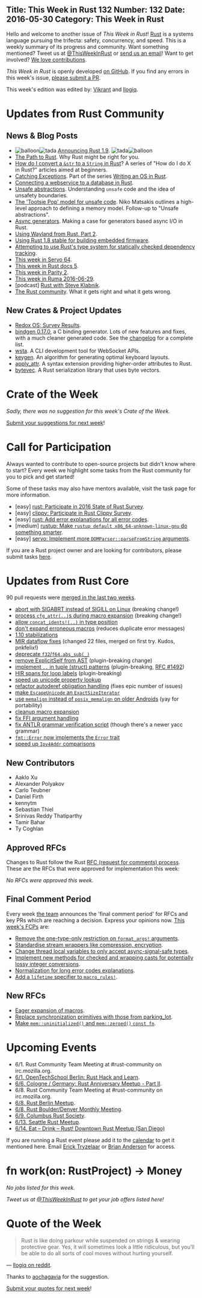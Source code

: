 Title: This Week in Rust 132
Number: 132
Date: 2016-05-30
Category: This Week in Rust
---

Hello and welcome to another issue of *This Week in Rust*!
[Rust](http://rust-lang.org) is a systems language pursuing the trifecta:
safety, concurrency, and speed. This is a weekly summary of its progress and
community. Want something mentioned? Tweet us at [@ThisWeekInRust](https://twitter.com/ThisWeekInRust) or [send us an
email](mailto:corey@octayn.net?subject=This%20Week%20in%20Rust%20Suggestion)!
Want to get involved? [We love
contributions](https://github.com/rust-lang/rust/blob/master/CONTRIBUTING.md).

*This Week in Rust* is openly developed [on GitHub](https://github.com/cmr/this-week-in-rust).
If you find any errors in this week's issue, [please submit a PR](https://github.com/cmr/this-week-in-rust/pulls).

This week's edition was edited by: [Vikrant](https://github.com/nasa42) and [llogiq](https://github.com/llogiq).

# Updates from Rust Community

## News & Blog Posts

* <img alt="balloon" class="emoji" title=":balloon:" src="https://cdn.discourse.org/business/images/emoji/emoji_one/balloon.png?v=0"><img alt="tada" class="emoji" title=":tada:" src="https://cdn.discourse.org/business/images/emoji/emoji_one/tada.png?v=0"> [Announcing Rust 1.9](http://blog.rust-lang.org/2016/05/26/Rust-1.9.html). <img alt="tada" class="emoji" title=":tada:" src="https://cdn.discourse.org/business/images/emoji/emoji_one/tada.png?v=0"><img alt="balloon" class="emoji" title=":balloon:" src="https://cdn.discourse.org/business/images/emoji/emoji_one/balloon.png?v=0">
* [The Path to Rust](https://thesquareplanet.com/blog/the-path-to-rust/). Why Rust might be right for you.
* [How do I convert a `&str` to a `String` in Rust](https://mgattozzi.github.io/2016/05/26/how-do-i-str-string.html)? A series of "How do I do X in Rust?" articles aimed at beginners.
* [Catching Exceptions](http://os.phil-opp.com/catching-exceptions.html). Part of the series [Writing an OS in Rust](http://os.phil-opp.com/).
* [Connecting a webservice to a database in Rust](http://hermanradtke.com/2016/05/23/connecting-webservice-database-rust.html).
* [Unsafe abstractions](http://smallcultfollowing.com/babysteps/blog/2016/05/23/unsafe-abstractions/). Understanding `unsafe` code and the idea of unsafety boundaries.
* [The 'Tootsie Pop' model for unsafe code](http://smallcultfollowing.com/babysteps/blog/2016/05/27/the-tootsie-pop-model-for-unsafe-code/). Niko Matsakis outlines a high-level approach to defining a memory model. Follow-up to "Unsafe abstractions".
* [Async generators](https://dwrensha.github.io/capnproto-rust/2016/05/28/async-generators.html). Making a case for generators based async I/O in Rust.
* [Using Wayland from Rust, Part 2](http://blog.levans.fr/rust_wayland_2-en.html).
* [Using Rust 1.8 stable for building embedded firmware](https://spin.atomicobject.com/2016/05/25/rust-1-8-embedded-firmware/).
* [Attempting to use Rust's type system for statically checked dependency tracking](https://michaelwoerister.github.io/2016/05/28/attempting-to-use-rusts-type-system-for-statically-check-dependency-tracking.html).
* [This week in Servo 64](https://blog.servo.org/2016/05/23/twis-64/).
* [This week in Rust docs 5](https://www.reddit.com/r/rust/comments/4kqlsk/this_week_in_rust_docs_5/).
* [This week in Parity 2](https://ethcore.github.io/twip/content/2016-05-25.html).
* [This week in Ruma 2016-06-29](https://www.ruma.io/news/this-week-in-ruma-2016-05-29/).
* [podcast] [Rust with Steve Klabnik](http://softwareengineeringdaily.com/2016/05/24/rust-steve-klabnik/).
* [The Rust community](http://www.suspectsemantics.com/blog/2016/05/28/the-rust-community/). What it gets right and what it gets wrong.

## New Crates & Project Updates

* [Redox OS: Survey Results](https://docs.google.com/forms/d/1uDndu1eU_KHQdB_OgQfKrWUJ4F5RaVH-X9WnLnygmJo/viewanalytics).
* [bindgen 0.17.0](https://github.com/crabtw/rust-bindgen), a C binding generator. Lots of new features and fixes, with a much cleaner generated code. See the [changelog](https://github.com/crabtw/rust-bindgen/blob/0.17/Changelog.md) for a complete list.
* [wsta](https://github.com/esphen/wsta/). A CLI development tool for WebSocket APIs.
* [keygen](https://github.com/xsznix/keygen). An algorithm for generating optimal keyboard layouts.
* [apply_attr](https://github.com/regexident/apply_attr). A syntax extension providing higher-order attributes to Rust.
* [bytevec](https://github.com/fero23/bytevec). A Rust serialization library that uses byte vectors.

# Crate of the Week

*Sadly, there was no suggestion for this week's Crate of the Week.*

[Submit your suggestions for next week][submit_crate]!

[submit_crate]: https://users.rust-lang.org/t/crate-of-the-week/2704

# Call for Participation

Always wanted to contribute to open-source projects but didn't know where to start?
Every week we highlight some tasks from the Rust community for you to pick and get started!

Some of these tasks may also have mentors available, visit the task page for more information.

* [easy] [rust: Participate in 2016 State of Rust Survey](http://blog.rust-lang.org/2016/05/09/survey.html).
* [easy] [clippy: Participate in Rust Clippy Survey](https://docs.google.com/forms/d/1k0wuWgGwDhuUL3q_cONGVxQ6PJSYq5JRZOHKc0itLbg/viewform?c=0&w=1).
* [easy] [rust: Add error explanations for all error codes](https://github.com/rust-lang/rust/issues/32777).
* [medium] [rustup: Make `rustup default x86_64-unknown-linux-gnu` do something smarter](https://github.com/rust-lang-nursery/rustup.rs/issues/411).
* [easy] [servo: Implement more `DOMParser::parseFromString` arguments](https://github.com/servo/servo/issues/11505).

If you are a Rust project owner and are looking for contributors, please submit tasks [here][guidelines].

[guidelines]: https://users.rust-lang.org/t/twir-call-for-participation/4821

# Updates from Rust Core

90 pull requests were [merged in the last two weeks][merged].

[merged]: https://github.com/issues?q=is%3Apr+org%3Arust-lang+is%3Amerged+merged%3A2016-05-23..2016-05-30

* [abort with SIGABRT instead of SIGILL on Linux](https://github.com/rust-lang/rust/pull/31457) (breaking change!)
* [process `cfg_attr(..)`s during macro expansion](https://github.com/rust-lang/rust/pull/33706) (breaking change!)
* [allow `concat_idents!(..)` in type position](https://github.com/rust-lang/rust/pull/33735)
* [don't expand erroneous macros](https://github.com/rust-lang/rust/pull/33713) (reduces duplicate error messages)
* [1.10 stabilizations](https://github.com/rust-lang/rust/pull/33699)
* [MIR dataflow fixes](https://github.com/rust-lang/rust/pull/33667) (changed 22 files, merged on first try. Kudos, pnkfelix!)
* [deprecate `f32`/`f64.abs_sub(_)`](https://github.com/rust-lang/rust/pull/33664)
* [remove ExplicitSelf from AST](https://github.com/rust-lang/rust/pull/33644) (plugin-breaking change)
* [implement `..` in tuple (struct) patterns](https://github.com/rust-lang/rust/pull/33639) (plugin-breaking, [RFC #1492](https://github.com/rust-lang/rfcs/blob/master/text/1492-dotdot-in-patterns.md))
* [HIR spans for loop labels](https://github.com/rust-lang/rust/pull/33351) (plugin-breaking)
* [speed up unicode property lookup](https://github.com/rust-lang/rust/pull/33098)
* [refactor autoderef obligation handling](https://github.com/rust-lang/rust/pull/33852) (fixes epic number of issues)
* [make `EscapeUnicode` an `ExactSizeIterator`](https://github.com/rust-lang/rust/pull/33849)
* [use `memalign` instead of `posix_memalign` on older Androids](https://github.com/rust-lang/rust/pull/33832) (yay for portability)
* [cleanup macro expansion](https://github.com/rust-lang/rust/pull/33766)
* [fix FFI argument handling](https://github.com/rust-lang/rust/pull/33872)
* [fix ANTLR grammar verification script](https://github.com/rust-lang/rust/pull/33860) (though there's a newer yacc grammar)
* [`fmt::Error` now implements the `Error` trait](https://github.com/rust-lang/rust/pull/33856)
* [speed up `Ipv4Addr` comparisons](https://github.com/rust-lang/rust/pull/33891)

## New Contributors

* Aaklo Xu
* Alexander Polyakov
* Carlo Teubner
* Daniel Firth
* kennytm
* Sebastian Thiel
* Srinivas Reddy Thatiparthy
* Tamir Bahar
* Ty Coghlan

## Approved RFCs

Changes to Rust follow the Rust [RFC (request for comments)
process](https://github.com/rust-lang/rfcs#rust-rfcs). These
are the RFCs that were approved for implementation this week:

*No RFCs were approved this week.*

## Final Comment Period

Every week [the team](https://www.rust-lang.org/team.html) announces the
'final comment period' for RFCs and key PRs which are reaching a
decision. Express your opinions now. [This week's FCPs][fcp] are:

[fcp]: https://github.com/rust-lang/rfcs/labels/final-comment-period

* [Remove the one-type-only restriction on `format_args!` arguments](https://github.com/rust-lang/rfcs/pull/1618).
* [Standardise stream wrappers like compression, encryption](https://github.com/rust-lang/rfcs/pull/1568).
* [Change thread local variables to only accept async-signal-safe types](https://github.com/rust-lang/rfcs/pull/1379).
* [Implement new methods for checked and wrapping casts for potentially lossy integer conversions](https://github.com/rust-lang/rfcs/pull/1218).
* [Normalization for long error codes explanations](https://github.com/rust-lang/rfcs/pull/1567).
* [Add a `lifetime` specifier to `macro_rules!`](https://github.com/rust-lang/rfcs/pull/1590).

## New RFCs

* [Eager expansion of macros](https://github.com/rust-lang/rfcs/pull/1628).
* [Replace synchronization primitives with those from parking_lot](https://github.com/rust-lang/rfcs/pull/1632).
* [Make `mem::uninitialized()` and `mem::zeroed()` `const fn`](https://github.com/rust-lang/rfcs/pull/1633).

# Upcoming Events

* 6/1. Rust Community Team Meeting at #rust-community on irc.mozilla.org.
* [6/1. OpenTechSchool Berlin: Rust Hack and Learn](http://www.meetup.com/opentechschool-berlin/).
* [6/6. Cologne / Germany: Rust Anniversary Meetup - Part II](http://www.meetup.com/de-DE/Rust-Cologne-Bonn/events/231135785/).
* 6/8. Rust Community Team Meeting at #rust-community on irc.mozilla.org.
* [6/8. Rust Berlin Meetup](http://www.meetup.com/Rust-Berlin/events/231188250/).
* [6/8. Rust Boulder/Denver Monthly Meeting](http://www.meetup.com/Rust-Boulder-Denver/).
* [6/9. Columbus Rust Society](http://www.meetup.com/columbus-rs/events/230812780/).
* [6/13. Seattle Rust Meetup](https://www.eventbrite.com/e/mozilla-rust-seattle-meetup-tickets-12222326307?aff=erelexporg).
* [6/14. Eat – Drink – Rust! Downtown Rust Meetup (San Diego)](http://www.meetup.com/San-Diego-Rust/events/231356534/)

If you are running a Rust event please add it to the [calendar] to get
it mentioned here. Email [Erick Tryzelaar][erickt] or [Brian
Anderson][brson] for access.

[calendar]: https://www.google.com/calendar/embed?src=apd9vmbc22egenmtu5l6c5jbfc%40group.calendar.google.com
[erickt]: mailto:erick.tryzelaar@gmail.com
[brson]: mailto:banderson@mozilla.com

# fn work(on: RustProject) -> Money

*No jobs listed for this week.*

*Tweet us at [@ThisWeekInRust](https://twitter.com/ThisWeekInRust) to get your job offers listed here!*

# Quote of the Week

> Rust is like doing parkour while suspended on strings & wearing protective gear. Yes, it will sometimes look a little ridiculous, but you'll be able to do all sorts of cool moves without hurting yourself.

— [llogiq on reddit](https://www.reddit.com/r/rust/comments/4l44z3/why_should_i_use_rust/d3k7ayi).

Thanks to [aochagavia](https://users.rust-lang.org/users/aochagavia) for the suggestion.

[Submit your quotes for next week][submit]!

[submit]: http://users.rust-lang.org/t/twir-quote-of-the-week/328
